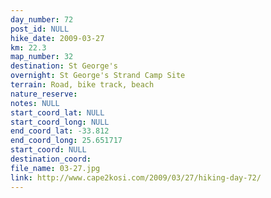 ```yaml
---
day_number: 72
post_id: NULL
hike_date: 2009-03-27
km: 22.3
map_number: 32
destination: St George's
overnight: St George's Strand Camp Site
terrain: Road, bike track, beach
nature_reserve: 
notes: NULL
start_coord_lat: NULL
start_coord_long: NULL
end_coord_lat: -33.812
end_coord_long: 25.651717
start_coord: NULL
destination_coord: 
file_name: 03-27.jpg
link: http://www.cape2kosi.com/2009/03/27/hiking-day-72/
---
```

